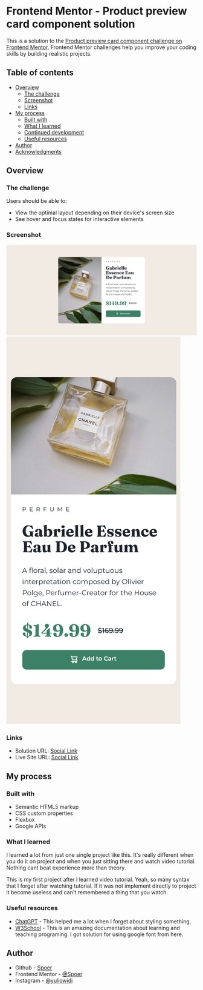 # Frontend Mentor - Product preview card component solution

This is a solution to the [Product preview card component challenge on Frontend Mentor](https://www.frontendmentor.io/challenges/product-preview-card-component-GO7UmttRfa). Frontend Mentor challenges help you improve your coding skills by building realistic projects. 

## Table of contents

- [Overview](#overview)
  - [The challenge](#the-challenge)
  - [Screenshot](#screenshot)
  - [Links](#links)
- [My process](#my-process)
  - [Built with](#built-with)
  - [What I learned](#what-i-learned)
  - [Continued development](#continued-development)
  - [Useful resources](#useful-resources)
- [Author](#author)
- [Acknowledgments](#acknowledgments)

## Overview

### The challenge

Users should be able to:

- View the optimal layout depending on their device's screen size
- See hover and focus states for interactive elements

### Screenshot

![](./design/desktop-site.png)
![](./design/phone-site.png)

### Links

- Solution URL: [Social Link](https://spoer.github.io/product-preview-card/)
- Live Site URL: [Social Link](https://github.com/Spoer/product-preview-card)

## My process

### Built with

- Semantic HTML5 markup
- CSS custom properties
- Flexbox
- Google APIs

### What I learned

I learned a lot from just one single project like this. It's really different when you do it on project and when you just sitting there and watch video tutorial. Nothing cant beat experience more than theory. 

This is my first project after I learned video tutorial. Yeah, so many syntax that I forget after watching tutorial. If it was not implement directly to project it become useless and can't remembered a thing that you watch.

### Useful resources

- [ChatGPT](https://chatgpt.com/) - This helped me a lot when I forget about styling something.
- [W3School](https://www.w3schools.com/) - This is an amazing documentation about learning and teaching programing. I got solution for using google font from here.

## Author

- Github - [Spoer](https://github.com/Spoer)
- Frontend Mentor - [@Spoer](https://www.frontendmentor.io/profile/Spoer)
- Instagram - [@yuliowidi](https://www.instagram.com/yuliowidi)